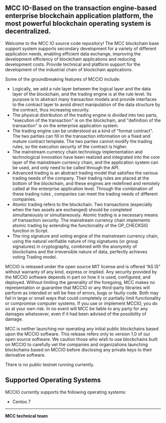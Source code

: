 ## MCC IO-Based on the transaction engine-based enterprise blockchain application platform, the most powerful blockchain operating system is decentralized.


Welcome to the MCC IO source code repository! The MCC blockchain base support system supports secondary development for a variety of different application needs, enabling efficient data exchange, improving the development efficiency of blockchain applications and reducing development costs. Provide technical and platform support for the development of the industrial chain of blockchain applications.

Some of the groundbreaking features of MCCIO include:

- Logically, we add a rule layer between the logical layer and the data layer of the blockchain, and the trading engine is at the rule level. Its purpose is to abstract many transaction models and provide interfaces to the contract layer to avoid direct manipulation of the data structure by the contract, thus increasing security.
- The physical distribution of the trading engine is divided into two parts, "execution of the transaction" is on the blockchain, and "definition of the transaction" is on the enterprise application system.
- The trading engine can be understood as a kind of "format contract". The two parties can fill in the transaction information on a fixed and mature contract template. The two parties cannot modify the trading rules, so the execution security of the contract is higher.
- The mainstream currency chain technology implementation and technological innovation have been realized and integrated into the core layer of the mainstream currency chain, and the application system can be used, and only need to be called through the API.
- Advanced trading is an abstract trading model that satisfies the various trading needs of the company. Their trading rules are placed at the bottom of the blockchain, and these engines are redefined and remotely called at the enterprise application level. Through the combination of these trading rules , companies can meet the trading needs of different companies.
- Atomic trading refers to the blockchain. Two transactions (especially when the two assets are exchanged) should be completed simultaneously or simultaneously. Atomic trading is a necessary means of transaction security. The mainstream currency chain implements atomic trading by extending the functionality of the OP_CHECKSIG function in Script.
- The ring signature and voting engine of the mainstream currency chain, using the natural verifiable nature of ring signatures (or group signatures) in cryptography, combined with the anonymity of blockchains and the irreversible nature of data, perfectly achieves voting Trading model.


MCCIO is released under the open source MIT license and is offered “AS IS” without warranty of any kind, express or implied. Any security provided by the MCCIO software depends in part on how it is used, configured, and deployed. Without limiting the generality of the foregoing, MCC makes no representation or guarantee that MCCIO or any third-party libraries will perform as intended or will be free of errors, bugs or faulty code. Both may fail in large or small ways that could completely or partially limit functionality or compromise computer systems. If you use or implement MCCIO, you do so at your own risk. In no event will MCC be liable to any party for any damages whatsoever, even if it had been advised of the possibility of damage.

MCC is neither launching nor operating any initial public blockchains based upon the MCCIO software. This release refers only to version 1.0 of our open source software. We caution those who wish to use blockchains built on MCCIO to carefully vet the companies and organizations launching blockchains based on MCCIO before disclosing any private keys to their derivative software.

There is no public testnet running currently.

## Supported Operating Systems
MCCIO currently supports the following operating systems:
- Centos 7
----------------------------------------------------------------------------------------------------
**MCC technical team**